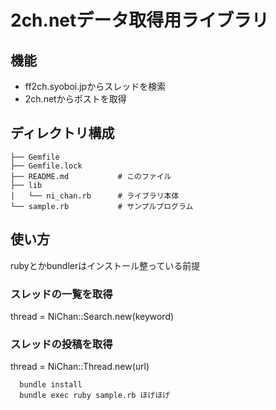 # 2ch.netデータ取得用ライブラリ

## 機能

* ff2ch.syoboi.jpからスレッドを検索
* 2ch.netからポストを取得

## ディレクトリ構成

```
├── Gemfile
├── Gemfile.lock
├── README.md           # このファイル
├── lib
│   └── ni_chan.rb      # ライブラリ本体
└── sample.rb           # サンプルプログラム
```

## 使い方

rubyとかbundlerはインストール整っている前提

### スレッドの一覧を取得
thread = NiChan::Search.new(keyword)

### スレッドの投稿を取得
thread = NiChan::Thread.new(url)

```
  bundle install
  bundle exec ruby sample.rb ほげほげ
```


